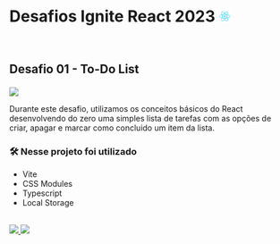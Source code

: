 # Desafios Ignite React 2023 <img width="20" height="20" src="https://raw.githubusercontent.com/devicons/devicon/master/icons/react/react-original.svg" />
<br />

## Desafio 01 - To-Do List
<img src="https://user-images.githubusercontent.com/71772559/178170317-063200c0-4605-491a-80df-421ae6eef864.png" align="center" />

Durante este desafio, utilizamos os conceitos básicos do React desenvolvendo do zero uma simples lista de tarefas com as opções de criar, apagar e marcar como concluido um item da lista.

### 🛠️ Nesse projeto foi utilizado

* Vite
* CSS Modules
* Typescript
* Local Storage

<br />

<a href="https://todo-list-gbdev13.vercel.app/" target="_blank">
<img src="https://user-images.githubusercontent.com/71772559/178192066-d52e0cf7-906e-4baa-80f3-4b49dde153c0.png" />
</a>

<a href="https://www.figma.com/file/0n0zDN7zbzhRbaEO74Xesx/ToDo-List/duplicate" target="_blank">
<img src="https://user-images.githubusercontent.com/71772559/178192253-4fe4757c-de57-4878-a38c-a483c25670b1.png" />
</a>

&nbsp;
